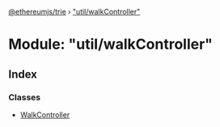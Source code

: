 [@ethereumjs/trie](../README.md) › ["util/walkController"](_util_walkcontroller_.md)

# Module: "util/walkController"

## Index

### Classes

* [WalkController](../classes/_util_walkcontroller_.walkcontroller.md)

